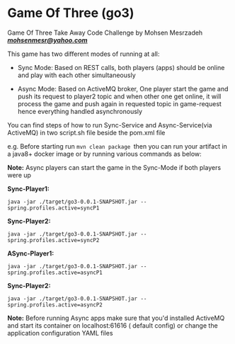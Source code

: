 # Game Of Three (go3)

Game Of Three Take Away Code Challenge by Mohsen Mesrzadeh
_**mohsenmesr@yahoo.com**_

This game has two different modes of running at all:

- Sync Mode: Based on REST calls, both players (apps) should be online and play with each other simultaneously

- Async Mode: Based on ActiveMQ broker, One player start the game and push its request to player2 topic and when other
  one get online, it will process the game and push again in requested topic in game-request hence everything handled
  asynchronously

You can find steps of how to run Sync-Service and Async-Service(via ActiveMQ) in two script.sh file beside the pom.xml
file

e.g. Before starting run
`mvn clean package
`then you can run your artifact in a java8+ docker image or by running various commands as below:

**Note:** Async players can start the game in the Sync-Mode if both players were up

**Sync-Player1:**

`java -jar ./target/go3-0.0.1-SNAPSHOT.jar --spring.profiles.active=syncP1
`

**Sync-Player2:**

`java -jar ./target/go3-0.0.1-SNAPSHOT.jar --spring.profiles.active=syncP2`

**ASync-Player1:**

`java -jar ./target/go3-0.0.1-SNAPSHOT.jar --spring.profiles.active=asyncP1
`

**Sync-Player2:**

`java -jar ./target/go3-0.0.1-SNAPSHOT.jar --spring.profiles.active=asyncP2`

**Note:** Before running Async apps make sure that you'd installed ActiveMQ and start its container on localhost:61616 (
default config) or change the application configuration YAML files